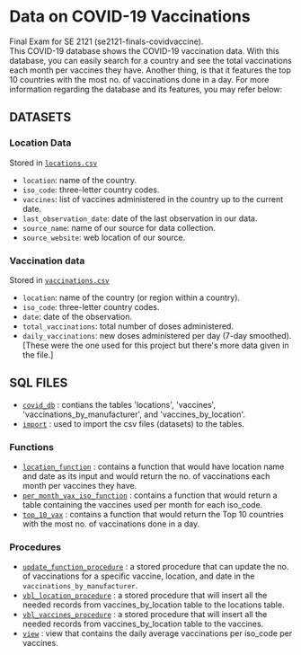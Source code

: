 # Data on COVID-19 Vaccinations
Final Exam for SE 2121 (se2121-finals-covidvaccine). <br />
This COVID-19 database shows the COVID-19 vaccination data. With this database, you can easily search for a country and see the total vaccinations each month per vaccines they have. Another thing, is that it features the top 10 countries with the most no. of vaccinations done in a day.
For more information regarding the database and its features, you may refer below:

## DATASETS

### Location Data

Stored in [`locations.csv`](locations.csv)

* `location`: name of the country.
* `iso_code`: three-letter country codes.
* `vaccines`: list of vaccines administered in the country up to the current date.
* `last_observation_date`: date of the last observation in our data.
* `source_name`: name of our source for data collection.
* `source_website`: web location of our source. 

### Vaccination data

Stored in [`vaccinations.csv`](vaccination.csv)

* `location`: name of the country (or region within a country).
* `iso_code`: three-letter country codes.
* `date`: date of the observation.
* `total_vaccinations`: total number of doses administered.
* `daily_vaccinations`: new doses administered per day (7-day smoothed). <br />
[These were the one used for this project but there's more data given in the file.]

## SQL FILES
* [`covid_db`](covid_db.sql) : contians the tables 'locations', 'vaccines', 'vaccinations_by_manufacturer', and 'vaccines_by_location'.
* [`import`](import.sql) : used to import the csv files (datasets) to the tables.
### Functions
* [`location_function`](location_function.sql) : contains a function that would have location name and date as its input and would return the no. of vaccinations each month per vaccines they have.
* [`per_month_vax_iso_function`](per_month_vax_iso_function) :  contains a function that would return a table containing the vaccines used per month for each iso_code.
* [`top_10_vax`](top_10_vax.sql) : contains a function that would return the Top 10 countries with the most no. of vaccinations done in a day.
### Procedures
* [`update_function_procedure`](update_function_procedure.sql) : a stored procedure that can update the no. of vaccinations for a specific vaccine, location, and date in the `vaccinations_by_manufacturer`.
* [`vbl_location_procedure`](vbl_location_procedure.sql) : a stored procedure that will insert all the needed records from vaccines_by_location table to the locations table. 
* [`vbl_vaccines_procedure`](vbl_vaccines_procedure.sql) :  a stored procedure that will insert all the needed records from vaccines_by_location table to the vaccines.
* [`view`](view.sql) : view that contains the daily average vaccinations per iso_code per vaccines.

